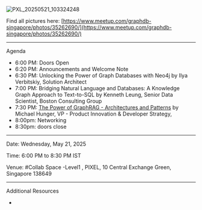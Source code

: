![PXL_20250521_103324248](https://github.com/user-attachments/assets/f68e77a2-8b7e-4977-89b5-d161231cb215)

Find all pictures here: [https://www.meetup.com/graphdb-singapore/photos/35262690/](https://www.meetup.com/graphdb-singapore/photos/35262690/)

---

Agenda

- 6:00 PM: Doors Open
- 6:20 PM: Announcements and Welcome Note
- 6:30 PM: Unlocking the Power of Graph Databases with Neo4j by Ilya Verbitskiy, Solution Architect
- 7:00 PM: Bridging Natural Language and Databases: A Knowledge Graph Approach to Text-to-SQL by Kenneth Leung, Senior Data Scientist, Boston Consulting Group
- 7:30 PM: [The Power of GraphRAG - Architectures and Patterns](https://github.com/sidagarwal04/neo4j-apac-meetups/blob/main/graphdb-singapore/2025/20-May-2025/GraphRAG%20Architectures%20Presentation.pdf) by Michael Hunger, VP - Product Innovation & Developer Strategy,
- 8:00pm: Networking
- 8:30pm: doors close

---

Date: Wednesday, May 21, 2025

Time: 6:00 PM to 8:30 PM IST

Venue: #Collab Space -Level1 , PIXEL, 10 Central Exchange Green, Singapore 138649

---

Additional Resources

- 
